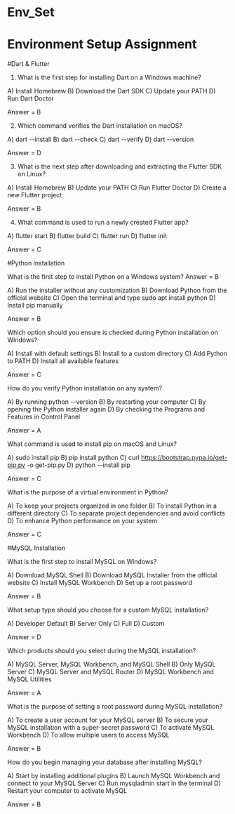 # Env_Set

# Environment Setup Assignment

#Dart & Flutter

1. What is the first step for installing Dart on a Windows machine?

A) Install Homebrew
B) Download the Dart SDK
C) Update your PATH
D) Run Dart Doctor

Answer = B


2. Which command verifies the Dart installation on macOS?

A) dart --install
B) dart --check
C) dart --verify
D) dart --version

Answer = D


3. What is the next step after downloading and extracting the Flutter SDK on Linux?

A) Install Homebrew
B) Update your PATH
C) Run Flutter Doctor
D) Create a new Flutter project

Answer = B


4. What command is used to run a newly created Flutter app?

A) flutter start
B) flutter build
C) flutter run
D) flutter init

Answer = C


#Python Installation

What is the first step to install Python on a Windows system?
Answer = B

A) Run the installer without any customization
B) Download Python from the official website
C) Open the terminal and type sudo apt install python
D) Install pip manually

Answer = B


Which option should you ensure is checked during Python installation on Windows?

A) Install with default settings
B) Install to a custom directory
C) Add Python to PATH
D) Install all available features

Answer = C


How do you verify Python installation on any system?

A) By running python --version
B) By restarting your computer
C) By opening the Python installer again
D) By checking the Programs and Features in Control Panel

Answer = A


What command is used to install pip on macOS and Linux?

A) sudo install pip
B) pip install python
C) curl https://bootstrap.pypa.io/get-pip.py -o get-pip.py
D) python --install pip

Answer = C


What is the purpose of a virtual environment in Python?

A) To keep your projects organized in one folder
B) To install Python in a different directory
C) To separate project dependencies and avoid conflicts
D) To enhance Python performance on your system

Answer = C


#MySQL Installation

What is the first step to install MySQL on Windows?

A) Download MySQL Shell
B) Download MySQL Installer from the official website
C) Install MySQL Workbench
D) Set up a root password

Answer = B

What setup type should you choose for a custom MySQL installation?

A) Developer Default
B) Server Only
C) Full
D) Custom

Answer = D


Which products should you select during the MySQL installation?

A) MySQL Server, MySQL Workbench, and MySQL Shell
B) Only MySQL Server
C) MySQL Server and MySQL Router
D) MySQL Workbench and MySQL Utilities

Answer = A


What is the purpose of setting a root password during MySQL installation?

A) To create a user account for your MySQL server
B) To secure your MySQL installation with a super-secret password
C) To activate MySQL Workbench
D) To allow multiple users to access MySQL

Answer = B

How do you begin managing your database after installing MySQL?

A) Start by installing additional plugins
B) Launch MySQL Workbench and connect to your MySQL Server
C) Run mysqladmin start in the terminal
D) Restart your computer to activate MySQL

Answer = B
